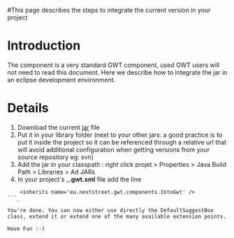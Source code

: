 #This page describes the steps to integrate the current version in your project

# Introduction #
The component is a very standard GWT component, used GWT users will not need to read this document.
Here we describe how to integrate the jar in an eclipse development environment.

# Details #
  1. Download the current [jar](http://code.google.com/p/advanced-suggest-select-box/downloads/list) file
  1. Put it in your library folder (next to your other jars: a good practice is to put it inside the project so it can be referenced through a relative url that will avoid additional configuration when getting versions from your source repository eg: svn)
  1. Add the jar in your classpath : right click projet > Properties > Java Build Path > Libraries > Ad JARs
  1. In your project's _**.gwt.xml** file add the line
```
	<inherits name='eu.nextstreet.gwt.components.IntoGwt' />
```_

You're done. You can now either use directly the DefaultSuggestBox class, extend it or extend one of the many available extension points.

Have Fun :-)
